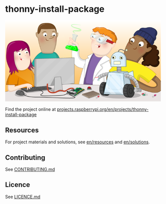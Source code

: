 # thonny-install-package

![thonny-install-package](banner.png)

Find the project online at [projects.raspberrypi.org/en/projects/thonny-install-package](https://projects.raspberrypi.org/en/projects/thonny-install-package)

## Resources
For project materials and solutions, see [en/resources](https://github.com/raspberrypilearning/thonny-install-package/tree/master/en/resources) and [en/solutions](https://github.com/raspberrypilearning/thonny-install-package/tree/master/en/solutions).

## Contributing
See [CONTRIBUTING.md](CONTRIBUTING.md)

## Licence
 See [LICENCE.md](LICENCE.md)